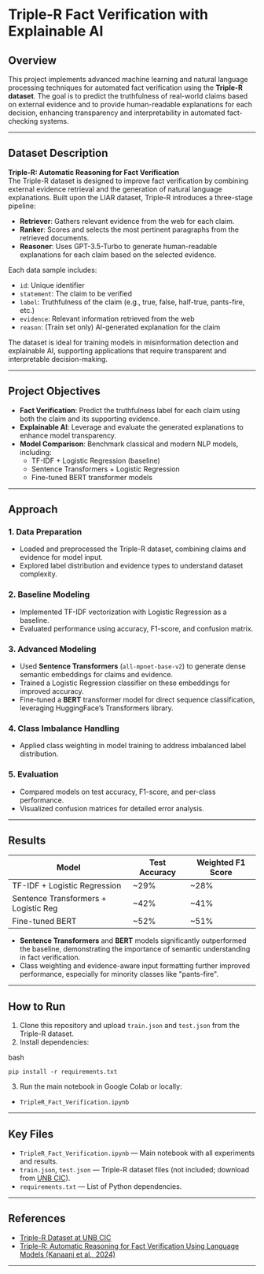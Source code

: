 # Triple-R Fact Verification with Explainable AI

## Overview

This project implements advanced machine learning and natural language processing techniques for automated fact verification using the **Triple-R dataset**. The goal is to predict the truthfulness of real-world claims based on external evidence and to provide human-readable explanations for each decision, enhancing transparency and interpretability in automated fact-checking systems.

---

## Dataset Description

**Triple-R: Automatic Reasoning for Fact Verification**  
The Triple-R dataset is designed to improve fact verification by combining external evidence retrieval and the generation of natural language explanations. Built upon the LIAR dataset, Triple-R introduces a three-stage pipeline:

- **Retriever**: Gathers relevant evidence from the web for each claim.
- **Ranker**: Scores and selects the most pertinent paragraphs from the retrieved documents.
- **Reasoner**: Uses GPT-3.5-Turbo to generate human-readable explanations for each claim based on the selected evidence.

Each data sample includes:
- `id`: Unique identifier
- `statement`: The claim to be verified
- `label`: Truthfulness of the claim (e.g., true, false, half-true, pants-fire, etc.)
- `evidence`: Relevant information retrieved from the web
- `reason`: (Train set only) AI-generated explanation for the claim

The dataset is ideal for training models in misinformation detection and explainable AI, supporting applications that require transparent and interpretable decision-making.

---

## Project Objectives

- **Fact Verification**: Predict the truthfulness label for each claim using both the claim and its supporting evidence.
- **Explainable AI**: Leverage and evaluate the generated explanations to enhance model transparency.
- **Model Comparison**: Benchmark classical and modern NLP models, including:
  - TF-IDF + Logistic Regression (baseline)
  - Sentence Transformers + Logistic Regression
  - Fine-tuned BERT transformer models

---

## Approach

### 1. Data Preparation
- Loaded and preprocessed the Triple-R dataset, combining claims and evidence for model input.
- Explored label distribution and evidence types to understand dataset complexity.

### 2. Baseline Modeling
- Implemented TF-IDF vectorization with Logistic Regression as a baseline.
- Evaluated performance using accuracy, F1-score, and confusion matrix.

### 3. Advanced Modeling
- Used **Sentence Transformers** (`all-mpnet-base-v2`) to generate dense semantic embeddings for claims and evidence.
- Trained a Logistic Regression classifier on these embeddings for improved accuracy.
- Fine-tuned a **BERT** transformer model for direct sequence classification, leveraging HuggingFace’s Transformers library.

### 4. Class Imbalance Handling
- Applied class weighting in model training to address imbalanced label distribution.

### 5. Evaluation
- Compared models on test accuracy, F1-score, and per-class performance.
- Visualized confusion matrices for detailed error analysis.

---

## Results

| Model                               | Test Accuracy | Weighted F1 Score |
|--------------------------------------|---------------|-------------------|
| TF-IDF + Logistic Regression         | ~29%          | ~28%              |
| Sentence Transformers + Logistic Reg | ~42%          | ~41%              |
| Fine-tuned BERT                     | ~52%          | ~51%              |

- **Sentence Transformers** and **BERT** models significantly outperformed the baseline, demonstrating the importance of semantic understanding in fact verification.
- Class weighting and evidence-aware input formatting further improved performance, especially for minority classes like "pants-fire".

---

## How to Run

1. Clone this repository and upload `train.json` and `test.json` from the Triple-R dataset.
2. Install dependencies:

bash
```
pip install -r requirements.txt
```

3. Run the main notebook in Google Colab or locally:
- `TripleR_Fact_Verification.ipynb`

---

## Key Files

- `TripleR_Fact_Verification.ipynb` — Main notebook with all experiments and results.
- `train.json`, `test.json` — Triple-R dataset files (not included; download from [UNB CIC](https://www.unb.ca/cic/datasets/triple-r-dataset-2024.html)).
- `requirements.txt` — List of Python dependencies.

---

## References

- [Triple-R Dataset at UNB CIC](https://www.unb.ca/cic/datasets/triple-r-dataset-2024.html)
- [Triple-R: Automatic Reasoning for Fact Verification Using Language Models (Kanaani et al., 2024)](https://aclanthology.org/2024.lrec-main.1463/)

---
